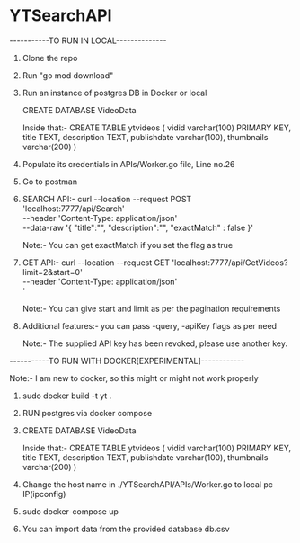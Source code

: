 # YTSearchAPI
-----------TO RUN IN LOCAL--------------
1) Clone the repo
2) Run "go mod download"
3) Run an instance of postgres DB in Docker or local

    CREATE DATABASE VideoData

    Inside that:- 
    CREATE TABLE ytvideos ( vidid varchar(100) PRIMARY KEY, title TEXT, description TEXT, publishdate varchar(100), thumbnails varchar(200) )


4) Populate its credentials in APIs/Worker.go file, Line no.26
5) Go to postman
5) SEARCH API:- 
    curl --location --request POST 'localhost:7777/api/Search' \
        --header 'Content-Type: application/json' \
        --data-raw '{
            "title":"",
            "description":"",
            "exactMatch" : false
        }'  

    Note:- You can get exactMatch if you set the flag as true

6) GET API:-
    curl --location --request GET 'localhost:7777/api/GetVideos?limit=2&start=0' \
    --header 'Content-Type: application/json' \
    '

    Note:- You can give start and limit as per the pagination requirements
7) Additional features:-
    you can pass -query, -apiKey flags as per need

    Note:- The supplied API key has been revoked, please use another key.

    


-----------TO RUN WITH DOCKER[EXPERIMENTAL]------------

Note:- I am new to docker, so this might or  might not work properly
1) sudo docker build -t yt .

2) RUN postgres via docker compose

3) CREATE DATABASE VideoData 

   Inside that:- 
   CREATE TABLE ytvideos (
        vidid varchar(100) PRIMARY KEY,
        title TEXT,
        description TEXT,
        publishdate varchar(100),
        thumbnails varchar(200)
    )
4) Change the host name in ./YTSearchAPI/APIs/Worker.go to local pc IP(ipconfig)
5) sudo docker-compose up
6) You can import data from the provided database db.csv